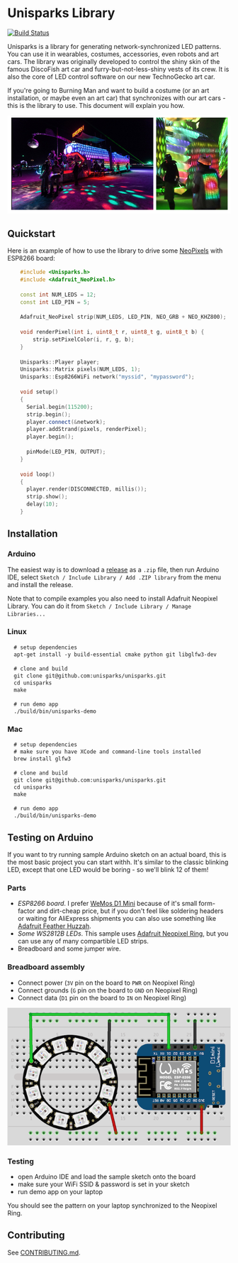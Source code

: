 # Unisparks Library

[![Build Status](https://travis-ci.org/unisparks/unisparks.svg?branch=master)](https://travis-ci.org/unisparks/unisparks)

Unisparks is a library for generating network-synchronized LED patterns. 
You can use it in wearables, costumes, accessories, even robots and art cars. The library was originally developed
to control the shiny skin of the famous DiscoFish art car and furry-but-not-less-shiny vests of its crew. It is
also the core of LED control software on our new TechnoGecko art car.

If you're going to Burning Man and want to build a costume (or an art installation, or maybe even an art car)
that synchronizes with our art cars - this is the library to use. This document will explain you how.

![Image](extras/docs/discofish.jpg)

## Quickstart

Here is an example of how to use the library to 
drive some [NeoPixels](https://www.adafruit.com/index.php?main_page=category&cPath=168) with ESP8266 board:

```c++
    #include <Unisparks.h>
    #include <Adafruit_NeoPixel.h>

    const int NUM_LEDS = 12;
    const int LED_PIN = 5; 
 
    Adafruit_NeoPixel strip(NUM_LEDS, LED_PIN, NEO_GRB + NEO_KHZ800);

    void renderPixel(int i, uint8_t r, uint8_t g, uint8_t b) {
        strip.setPixelColor(i, r, g, b);       
    }

    Unisparks::Player player;
    Unisparks::Matrix pixels(NUM_LEDS, 1);
    Unisparks::Esp8266WiFi network("myssid", "mypassword");

    void setup()
    {
      Serial.begin(115200);
      strip.begin();
      player.connect(&network);
      player.addStrand(pixels, renderPixel);
      player.begin();
 
      pinMode(LED_PIN, OUTPUT);
    }

    void loop()
    {
      player.render(DISCONNECTED, millis());
      strip.show();
      delay(10);
    }
```

## Installation

### Arduino

The easiest way is to download a [release](https://github.com/unisparks/unisparks/releases) as a `.zip` file, 
then run Arduino IDE, select `Sketch / Include Library / Add .ZIP library` from the menu and install the release.

Note that to compile examples you also need to install Adafruit Neopixel Library. You can do it from 
`Sketch / Include Library / Manage Libraries...`

### Linux

```shell
  # setup dependencies
  apt-get install -y build-essential cmake python git libglfw3-dev

  # clone and build 
  git clone git@github.com:unisparks/unisparks.git
  cd unisparks
  make 

  # run demo app
  ./build/bin/unisparks-demo 
```

### Mac

```shell
  # setup dependencies
  # make sure you have XCode and command-line tools installed
  brew install glfw3

  # clone and build 
  git clone git@github.com:unisparks/unisparks.git
  cd unisparks
  make 

  # run demo app
  ./build/bin/unisparks-demo 
```

## Testing on Arduino

If you want to try running sample Arduino sketch on an actual board, this is the most basic project you can start withh. It's similar to the classic blinking LED, except that one LED would be boring - so we'll blink 12 of them!

### Parts
  - *ESP8266 board*. I prefer [WeMos D1 Mini](https://www.aliexpress.com/item/ESP8266-ESP-12-ESP-12F-CH340G-CH340-V2-USB-WeMos-D1-Mini-WIFI-Development-Board-D1/32674463823.html?spm=a2g0s.9042311.0.0.3d714c4dn6YfQ9) because of it's small form-factor and dirt-cheap price, but if you don't feel like soldering headers or waiting for AliExpress shipments you can also use something like [Adafruit Feather Huzzah](https://www.adafruit.com/product/3046).
  - *Some WS2812B LEDs*. This sample uses [Adafruit Neopixel Ring](https://www.adafruit.com/product/1643), but you can use any of many compartible LED strips.
  - Breadboard and some jumper wire.

### Breadboard assembly

  - Connect power (`3V` pin on the board to `PWR` on Neopixel Ring) 
  - Connect grounds (`G` pin on the board to `GND` on Neopixel Ring)
  - Connect data (`D1` pin on the board to `IN` on Neopixel Ring) 

  ![Image](extras/docs/ring_bb.png)

### Testing

 - open Arduino IDE and load the sample sketch onto the board
 - make sure your WiFi SSID & password is set in your sketch
 - run demo app on your laptop 

 You should see the pattern on your laptop synchronized to the Neopixel Ring.

## Contributing

See [CONTRIBUTING.md](CONTRIBUTING.md).

